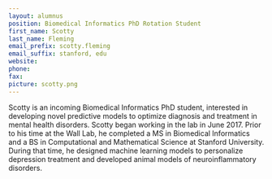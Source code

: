 ```yaml
---
layout: alumnus
position: Biomedical Informatics PhD Rotation Student
first_name: Scotty
last_name: Fleming
email_prefix: scotty.fleming
email_suffix: stanford, edu
website:
phone:
fax:
picture: scotty.png
---
```

Scotty is an incoming Biomedical Informatics PhD student, interested in developing novel predictive models to optimize diagnosis and treatment in mental health disorders. Scotty began working in the lab in June 2017. Prior to his time at the Wall Lab, he completed a MS in Biomedical Informatics and a BS in Computational and Mathematical Science at Stanford University. During that time, he designed machine learning models to personalize depression treatment and developed animal models of neuroinflammatory disorders.